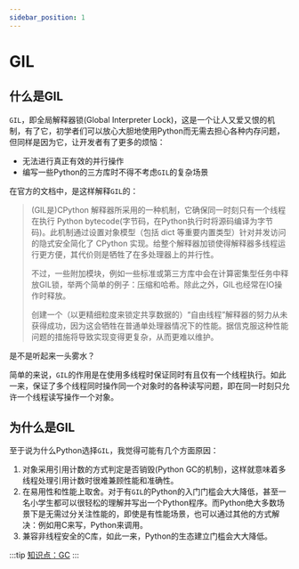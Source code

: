 ```yaml
---
sidebar_position: 1
---
```


# GIL

## 什么是GIL

`GIL`，即全局解释器锁(Global Interpreter Lock)，这是一个让人又爱又恨的机制，有了它，初学者们可以放心大胆地使用Python而无需去担心各种内存问题，但同样是因为它，让开发者有了更多的烦恼：

- 无法进行真正有效的并行操作
- 编写一些Python的三方库时不得不考虑`GIL`的复杂场景

在官方的文档中，是这样解释`GIL`的：

> (GIL是)CPython 解释器所采用的一种机制，它确保同一时刻只有一个线程在执行 Python bytecode(字节码，在Python执行时将源码编译为字节码)。此机制通过设置对象模型（包括 dict 等重要内置类型）针对并发访问的隐式安全简化了 CPython 实现。给整个解释器加锁使得解释器多线程运行更方便，其代价则是牺牲了在多处理器上的并行性。
> 
> 不过，一些附加模块，例如一些标准或第三方库中会在计算密集型任务中释放GIL锁，举两个简单的例子：压缩和哈希。除此之外，GIL也经常在IO操作时释放。
> 
> 创建一个（以更精细粒度来锁定共享数据的）“自由线程”解释器的努力从未获得成功，因为这会牺牲在普通单处理器情况下的性能。据信克服这种性能问题的措施将导致实现变得更复杂，从而更难以维护。

是不是听起来一头雾水？

简单的来说，`GIL`的作用是在使用多线程时保证同时有且仅有一个线程执行。如此一来，保证了多个线程同时操作同一个对象时的各种读写问题，即在同一时刻只允许一个线程读写操作一个对象。

## 为什么是GIL

至于说为什么Python选择`GIL`，我觉得可能有几个方面原因：

1. 对象采用引用计数的方式判定是否销毁(Python GC的机制)，这样就意味着多线程处理引用计数时很难兼顾性能和准确性。
2. 在易用性和性能上取舍。对于有`GIL`的Python的入门门槛会大大降低，甚至一名小学生都可以很轻松的理解并写出一个Python程序。而Python绝大多数场景下是无需过分关注性能的，即使是有性能场景，也可以通过其他的方式解决：例如用C来写，Python来调用。
3. 兼容非线程安全的C库，如此一来，Python的生态建立门槛会大大降低。

:::tip [知识点：GC](docs/知识点/GC.md)
:::
